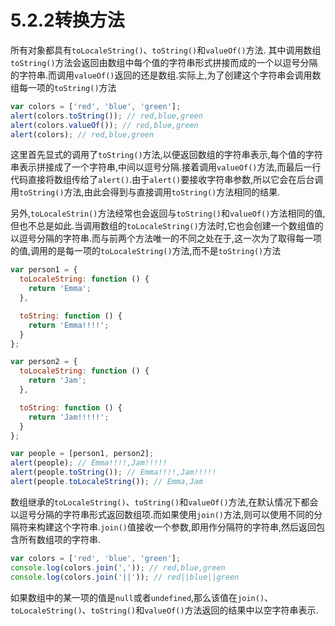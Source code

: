 # 5.2.2转换方法

所有对象都具有`toLocaleString()`、`toString()`和`valueOf()`方法.
其中调用数组`toString()`方法会返回由数组中每个值的字符串形式拼接而成的一个以逗号分隔的字符串.而调用`valueOf()`返回的还是数组.实际上,为了创建这个字符串会调用数组每一项的`toString()`方法

``` js .line-numbers
var colors = ['red', 'blue', 'green'];
alert(colors.toString()); // red,blue,green
alert(colors.valueOf()); // red,blue,green
alert(colors); // red,blue,green
```

这里首先显式的调用了`toString()`方法,以便返回数组的字符串表示,每个值的字符串表示拼接成了一个字符串,中间以逗号分隔.接着调用`valueOf()`方法,而最后一行代码直接将数组传给了`alert()`.由于`alert()`要接收字符串参数,所以它会在后台调用`toString()`方法,由此会得到与直接调用`toString()`方法相同的结果.

另外,`toLocaleStrin()`方法经常也会返回与`toString()`和`valueOf()`方法相同的值,但也不总是如此.当调用数组的`toLocaleString()`方法时,它也会创建一个数组值的以逗号分隔的字符串.而与前两个方法唯一的不同之处在于,这一次为了取得每一项的值,调用的是每一项的`toLocaleString()`方法,而不是`toString()`方法

``` js .line-numbers
var person1 = {
  toLocaleString: function () {
    return 'Emma';
  },

  toString: function () {
    return 'Emma!!!!';
  }
};

var person2 = {
  toLocaleString: function () {
    return 'Jam';
  },

  toString: function () {
    return 'Jam!!!!!';
  }
};

var people = [person1, person2];
alert(people); // Emma!!!!,Jam!!!!!
alert(people.toString()); // Emma!!!!,Jam!!!!!
alert(people.toLocaleString()); // Emma,Jam
```

数组继承的`toLocaleString()`、`toString()`和`valueOf()`方法,在默认情况下都会以逗号分隔的字符串形式返回数组项.而如果使用`join()`方法,则可以使用不同的分隔符来构建这个字符串.`join()`值接收一个参数,即用作分隔符的字符串,然后返回包含所有数组项的字符串.

``` js .line-numbers
var colors = ['red', 'blue', 'green'];
console.log(colors.join(',')); // red,blue,green
console.log(colors.join('||')); // red||blue||green
```

如果数组中的某一项的值是`null`或者`undefined`,那么该值在`join()`、`toLocaleString()`、`toString()`和`valueOf()`方法返回的结果中以空字符串表示.
